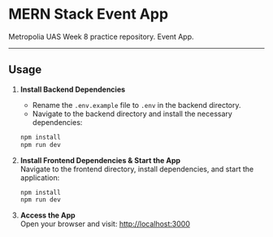 # MERN Stack Event App

Metropolia UAS Week 8 practice repository. Event App. 

---

## Usage

1. **Install Backend Dependencies**  
   
   - Rename the `.env.example` file to `.env` in the backend directory.
   - Navigate to the backend directory and install the necessary dependencies:
   ```sh
   npm install
   npm run dev
   ```

2. **Install Frontend Dependencies & Start the App**  
   Navigate to the frontend directory, install dependencies, and start the application:
   ```sh
   npm install
   npm run dev
   ```

4. **Access the App**  
   Open your browser and visit: [http://localhost:3000](http://localhost:3000)

